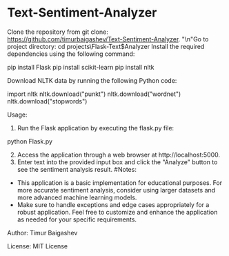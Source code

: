 # Text-Sentiment-Analyzer
Clone the repository from git clone: https://github.com/timurbaigashev/Text-Sentiment-Analyzer.
"\n"Go to project directory: cd projects\Flask-Text$Analyzer
Install the required dependencies using the following command:

pip install Flask 
pip install scikit-learn 
pip install nltk

Download NLTK data by running the following Python code:

import nltk
nltk.download("punkt")
nltk.download("wordnet")
nltk.download("stopwords")

Usage:

1. Run the Flask application by executing the flask.py file:

python Flask.py

2. Access the application through a web browser at http://localhost:5000.
3. Enter text into the provided input box and click the "Analyze" button to see the sentiment analysis result.
#Notes:

- This application is a basic implementation for educational purposes. For more accurate sentiment analysis, consider using larger datasets and more advanced machine learning models.
- Make sure to handle exceptions and edge cases appropriately for a robust application.
Feel free to customize and enhance the application as needed for your specific requirements.

Author: Timur Baigashev

License: MIT License
